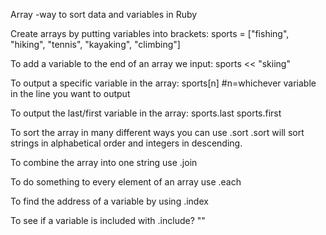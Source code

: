 Array
-way to sort data and variables in Ruby

Create arrays by putting variables into brackets:
    sports = ["fishing", "hiking", "tennis", "kayaking", "climbing"]

  To add a variable to the end of an array we input:
    sports << "skiing"

  To output a specific variable in the array:
    sports[n]      #n=whichever variable in the line you want to output

  To output the last/first variable in the array:
    sports.last      sports.first

  To sort the array in many different ways you can use .sort
    .sort will sort strings in alphabetical order and integers in descending.

  To combine the array into one string use .join

  To do something to every element of an array use .each

  To find the address of a variable by using .index

  To see if a variable is included with .include? ""
